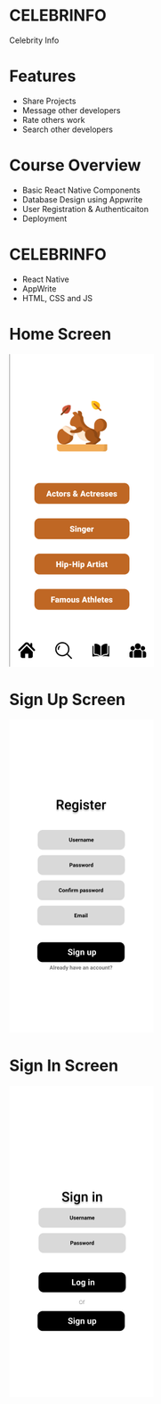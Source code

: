 # CELEBRINFO
Celebrity Info

# Features
* Share Projects
* Message other developers
* Rate others work
* Search other developers

# Course Overview
* Basic React Native Components
* Database Design using Appwrite
* User Registration & Authenticaiton
* Deployment

# CELEBRINFO
* React Native
* AppWrite
* HTML, CSS and JS

# Home Screen
<img src="assets/images/homeass.png">  

# Sign Up Screen
<img src="assets/images/signupass.png">  

# Sign In Screen
<img src="assets/images/signinass.png">  

